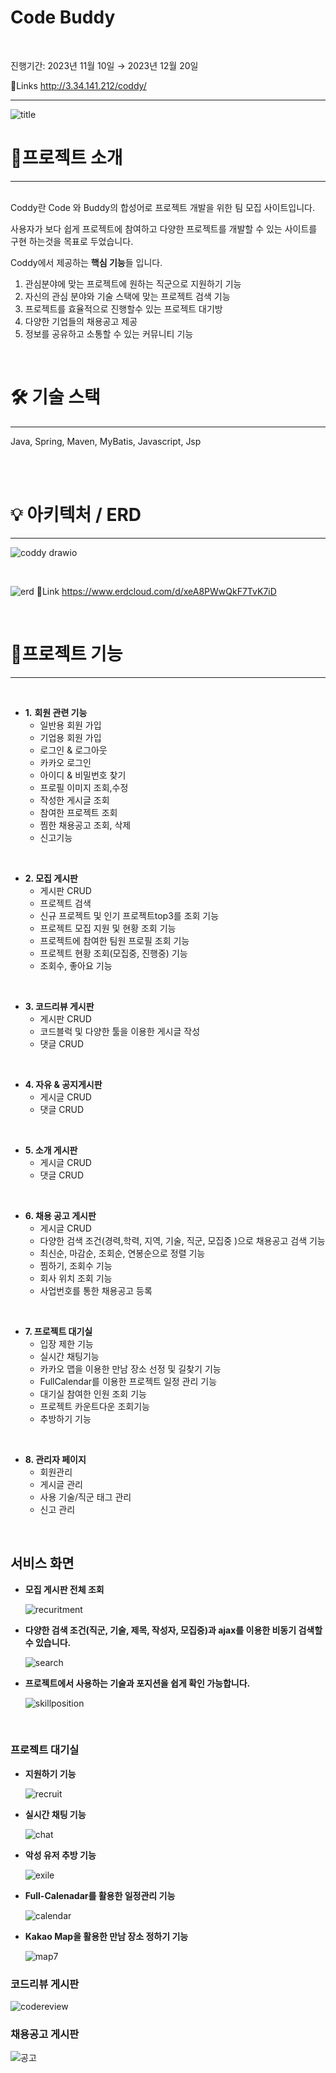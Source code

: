 # Code Buddy
<br> 

진행기간: 2023년 11월 10일 → 2023년 12월 20일

🔗Links http://3.34.141.212/coddy/
<br>

---
![title](https://github.com/Afdddd/CodeBuddy/assets/109032883/1a3d33f8-4668-434c-93b7-07eb3005b9b4)
<br>

# 📖프로젝트 소개

---
<br>
Coddy란 Code 와 Buddy의 합성어로 프로젝트 개발을 위한 팀 모집 사이트입니다.

사용자가 보다 쉽게 프로젝트에 참여하고 다양한 프로젝트를 개발할 수 있는 사이트를 구현 하는것을 목표로 두었습니다.

Coddy에서 제공하는 **핵심 기능**들 입니다.

1. 관심분야에 맞는 프로젝트에 원하는 직군으로 지원하기 기능
2. 자신의 관심 분야와 기술 스택에 맞는 프로젝트 검색 기능
3. 프로젝트를 효율적으로 진행할수 있는 프로젝트 대기방
4. 다양한 기업들의 채용공고 제공
5. 정보를 공유하고 소통할 수 있는 커뮤니티 기능

<br>

# 🛠 기술 스택

---
Java, Spring, Maven, MyBatis, Javascript, Jsp

<br>
<br>


# 💡 아키텍처 / ERD

---

![coddy drawio](https://github.com/Afdddd/CodeBuddy/assets/109032883/419c8205-d2d4-4f2a-a2b2-1af37636d1fa)

<br>

![erd](https://github.com/Afdddd/CodeBuddy/assets/109032883/fbd6d504-1757-4cf2-8cc3-50b42d9f02a3)
🔗Link https://www.erdcloud.com/d/xeA8PWwQkF7TvK7iD


<br>

# 📜프로젝트 기능

---
<br>

- **1.** **회원 관련 기능**
    - 일반용 회원 가입
    - 기업용 회원 가입
    - 로그인 & 로그아웃
    - 카카오 로그인
    - 아이디 & 비밀번호 찾기
    - 프로필 이미지 조회,수정
    - 작성한 게시글 조회
    - 참여한 프로젝트 조회
    - 찜한 채용공고 조회, 삭제
    - 신고기능

<br>

- **2. 모집 게시판**
    - 게시판 CRUD
    - 프로젝트 검색
    - 신규 프로젝트 및 인기 프로젝트top3를 조회 기능
    - 프로젝트 모집 지원 및 현황 조회 기능
    - 프로젝트에 참여한 팀원 프로필 조회 기능
    - 프로젝트 현황 조회(모집중, 진행중) 기능
    - 조회수, 좋아요 기능

<br>

- **3. 코드리뷰 게시판**
    - 게시판 CRUD
    - 코드블럭 및 다양한 툴을 이용한 게시글 작성
    - 댓글 CRUD

<br>

- **4. 자유 & 공지게시판**
    - 게시글 CRUD
    - 댓글 CRUD

<br>

- **5. 소개 게시판**
    - 게시글 CRUD
    - 댓글 CRUD

<br>

- **6. 채용 공고 게시판**
    - 게시글 CRUD
    - 다양한 검색 조건(경력,학력, 지역, 기술, 직군, 모집중 )으로 채용공고 검색 기능
    - 최신순, 마감순, 조회순, 연봉순으로 정렬 기능
    - 찜하기, 조회수 기능
    - 회사 위치 조회 기능
    - 사업번호를 통한 채용공고 등록

<br>

- **7. 프로젝트 대기실**
    - 입장 제한 기능
    - 실시간 채팅기능
    - 카카오 맵을 이용한 만남 장소 선정 및 길찾기 기능
    - FullCalendar를 이용한 프로젝트 일정 관리 기능
    - 대기실 참여한 인원 조회 기능
    - 프로젝트 카운트다운 조회기능
    - 추방하기 기능

<br>

- **8. 관리자 페이지**
    - 회원관리
    - 게시글 관리
    - 사용 기술/직군 태그 관리
    - 신고 관리

<br>

## 서비스 화면

- **모집 게시판 전체 조회**
    
    ![recuritment](https://github.com/Afdddd/CodeBuddy/assets/109032883/3a20f66a-bed4-4138-924a-b717f592639a)

    
- **다양한 검색 조건(직군, 기술, 제목, 작성자, 모집중)과 ajax를 이용한 비동기 검색할 수 있습니다.**
    
    ![search](https://github.com/Afdddd/CodeBuddy/assets/109032883/ab805331-267f-49ec-9669-045a9d439693)

- **프로젝트에서 사용하는 기술과 포지션을 쉽게 확인 가능합니다.**
    
    ![skillposition](https://github.com/Afdddd/CodeBuddy/assets/109032883/9c6aef4b-0bad-4a3f-b583-7a8532d57d08)

    
<br>

### 프로젝트 대기실

- **지원하기 기능**
    
   ![recruit](https://github.com/Afdddd/CodeBuddy/assets/109032883/4b841228-c253-45c2-9ae1-3fb5f2356a42)

- **실시간 채팅 기능**
    
    ![chat](https://github.com/Afdddd/CodeBuddy/assets/109032883/56a70859-4178-4eab-99a7-459c015b2d30)
    
- **악성 유저 추방 기능**
    
    ![exile](https://github.com/Afdddd/CodeBuddy/assets/109032883/090750c1-9945-4c8d-b067-ed36129c9108)
    
- **Full-Calenadar를 활용한 일정관리 기능**
    
   ![calendar](https://github.com/Afdddd/CodeBuddy/assets/109032883/988e63f9-2a63-4617-aa57-67a5f223689c)
    
- **Kakao Map을 활용한 만남 장소 정하기 기능**
    
    ![map7](https://github.com/Afdddd/CodeBuddy/assets/109032883/91590482-a169-44ee-8e65-e54f6657317d)

    
### 코드리뷰 게시판
![codereview](https://github.com/Afdddd/CodeBuddy/assets/109032883/93f3d07d-2aa1-4018-ad0f-92dfad330f9b)


### 채용공고 게시판
![공고](https://github.com/Afdddd/CodeBuddy/assets/109032883/fba0ff62-8380-4b38-97a3-89bae383bdae)



